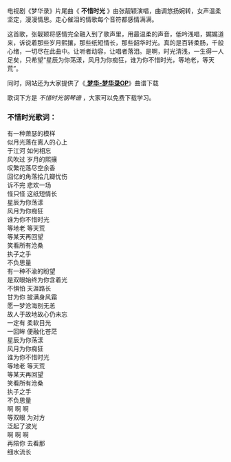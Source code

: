 

电视剧《梦华录》片尾曲《 **不惜时光** 》由张靓颖演唱，曲调悠扬婉转，女声温柔坚定，漫漫情思。走心催泪的情歌每个音符都感情满满。

这首歌，张靓颖将感情完全融入到了歌声里，用最温柔的声音，低吟浅唱，娓娓道来，诉说着那些岁月熙攘，那些纸短情长，那些韶华时光。真的是百转柔肠，千般心绪，一切尽在此曲中。让听者动容，让唱者落泪。是啊，时光清浅，一生得一人足矣，只希望“星辰为你荡漾，风月为你痴狂，谁为你不惜时光，等地老，等天荒”。

同时，网站还为大家提供了《[ **梦华-梦华录OP**](Music-14242.html "梦华-梦华录OP")》曲谱下载

歌词下方是 _不惜时光钢琴谱_ ，大家可以免费下载学习。

### 不惜时光歌词：

有一种萧瑟的模样  
似月光落在离人的心上  
于江河 如何相忘  
风吹过 岁月的熙攘  
叹繁花落尽空余香  
回忆的角落拾几瓣忧伤  
诉不完 悲欢一场  
怪只怪 这纸短情长  
星辰为你荡漾  
风月为你痴狂  
谁为你不惜时光  
等地老 等天荒  
等某天再回望  
笑看所有沧桑  
执子之手  
不负思量  
有一种不渝的盼望  
是双眼始终为你含着光  
不惧怕 天涯路长  
甘为你 披满身风霜  
愿一梦沧海别无恙  
故人于故地故心仍未忘  
一定有 柔软目光  
一回眸 便融化苍茫  
星辰为你荡漾  
风月为你痴狂  
谁为你不惜时光  
等地老 等天荒  
等某天再回望  
笑看所有沧桑  
执子之手  
不负思量  
啊 啊 啊  
等双眼 为对方  
泛起了波光  
啊 啊 啊  
再陪你 去看那  
细水流长

